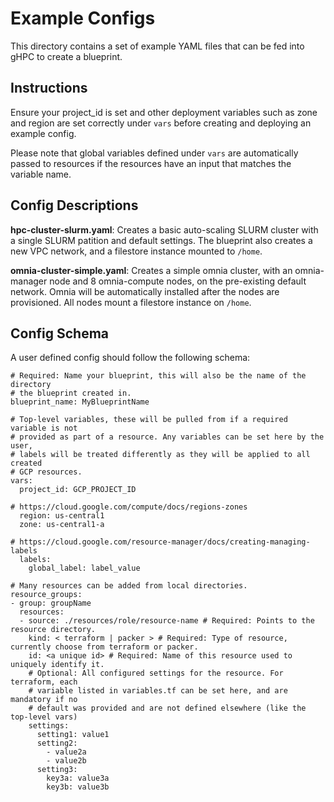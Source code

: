
# Example Configs
This directory contains a set of example YAML files that can be fed into gHPC
to create a blueprint.

## Instructions
Ensure your project_id is set and other deployment variables such as zone and
region are set correctly under `vars` before creating and deploying an example
config.

Please note that global variables defined under `vars` are automatically
passed to resources if the resources have an input that matches the variable name.

## Config Descriptions
**hpc-cluster-slurm.yaml**: Creates a basic auto-scaling SLURM cluster with a
single SLURM patition and default settings. The blueprint also creates a new VPC
network, and a filestore instance mounted to `/home`.

**omnia-cluster-simple.yaml**: Creates a simple omnia cluster, with an omnia-manager node and 8 omnia-compute nodes, on the pre-existing default network. Omnia will be automatically installed after the nodes are provisioned. All nodes mount a filestore instance on `/home`.

## Config Schema
A user defined config should follow the following schema:
```
# Required: Name your blueprint, this will also be the name of the directory
# the blueprint created in.
blueprint_name: MyBlueprintName

# Top-level variables, these will be pulled from if a required variable is not
# provided as part of a resource. Any variables can be set here by the user,
# labels will be treated differently as they will be applied to all created
# GCP resources.
vars:
  project_id: GCP_PROJECT_ID

# https://cloud.google.com/compute/docs/regions-zones
  region: us-central1
  zone: us-central1-a

# https://cloud.google.com/resource-manager/docs/creating-managing-labels
  labels:
    global_label: label_value

# Many resources can be added from local directories.
resource_groups:
- group: groupName
  resources:
  - source: ./resources/role/resource-name # Required: Points to the resource directory.
    kind: < terraform | packer > # Required: Type of resource, currently choose from terraform or packer.
    id: <a unique id> # Required: Name of this resource used to uniquely identify it.
    # Optional: All configured settings for the resource. For terraform, each
    # variable listed in variables.tf can be set here, and are mandatory if no
    # default was provided and are not defined elsewhere (like the top-level vars)
    settings:
      setting1: value1
      setting2:
        - value2a
        - value2b
      setting3:
        key3a: value3a
        key3b: value3b
```
